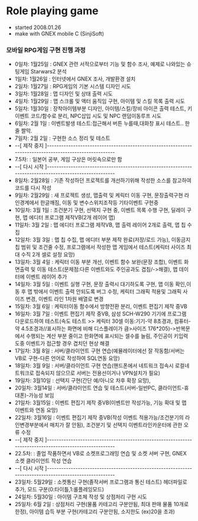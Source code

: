 # Role playing game
* started 2008.01.26
* make with GNEX mobile C (SinjiSoft)


### 모바일 RPG게임 구현 진행 과정
*  0일차: 1월25일 : GNEX 관련 서적으로부터 기능 및 함수 조사, 예제로 나와있는 슈팅게임 Starwars2 분석
*  1일차: 1월26일 : 인터넷에서 GNEX 조사, 개발환경 설치
*  2일차: 1월27일 : RPG게임의 기본 시스템 디자인 시도
*  3일차: 1월28일 : 맵 디자인 및 상태 출력 시도
*  4일차: 1월29일 : 맵 스크롤 및 액터 움직임 구현, 아이템 및 스킬 목록 출력 시도
*  5일차: 1월30일 : 장착아이템부분 디자인, 아이템/스킬/장비 아이콘 출력 테스트, 키 이벤트 코드/함수로 분리, NPC삽입 시도 및 NPC 랜덤이동루프 시도
*  6일차: 2월 1일 : 이벤트발생 테스트:접근해서 버튼 누를때,대화창 표시 테스트.. 한줄 짤막.
*  7일차: 2월 2일 : 구현한 소스 정리 및 테스트
* --[ 제작 중지 ]-------------------------------------------------------------------------------------------------------
*  7.5차:         : 일본어 공부, 게임 구상은 머릿속으로만 함
* --[ 다시 시작 ]-------------------------------------------------------------------------------------------------------
*  8일차: 2월28일 : 기존 작성하던 프로젝트를 개선하기위해 작성한 소스를 참고하여 코드를 다시 작성
*  9일차: 2월29일 : 새 프로젝트 생성, 맵출력 및 케릭터 이동 구현, 문장출력구현 라인경계에서 한글깨짐, 이동 및 변수스위치조작등 기타이벤트 구현중
* 10일차: 3월 1일 : 조건분기 구현, 선택지 구현 중, 이벤트 목록 수행 구현, 딜레이 구현, 맵 에디터 프로그램 제작VB(2개 레이어 맵)
* 11일차: 3월 2일 : 맵 에디터 프로그램 제작VB, 맵 출력 레이어 2개로 출력, 맵 칩 수집
* 12일차: 3월 3일 : 맵 칩 수집, 맵 에디터 부분 제작 완료(저장/로드 가능), 이동금지 칩 범위 및 조건줄 수정, 프로그램에서 작성한 맵 게임에서 테스트(케릭터 사이즈 최대 수직 2개 셀로 설정 요망)
* 13일차: 3월 4일 : 케릭터 이동 부분 개선, 이벤트 함수 보완(문장 조합), 이벤트 화면출력 및 이동 테스트(문제점:다른 이벤트와도 주인공과도 겹침/->해결), 맵 데이터에 이벤트 레이어 추가
* 14일차: 3월 5일 : 이벤트 실행 구현, 문장 출력시 대기하도록 구현, 맵 이동 확인,이동 후 맵 밖에서 이벤트 출력 안되도록 버그 수정, 케릭터 그래픽 적용및 그래픽 사이즈 변경, 이벤트 라인 1차원 배열로 변경
* 15일차: 3월 6일 : 케릭터이동 함수에서 방향전환 분리, 이벤트 편집기 제작 중VB
* 16일차: 3월 7일 : 이벤트 편집기 제작 중VB, 삼성 SCH-W290 기기에 프로그램 다운로드하여 테스트(속도 테스트 >> 케릭터 30셀 이동:기기-약 8초경과, 컴퓨터-약 4.5초경과//표시하는 화면에 비해 디스플레이가 큼>사이즈 176*205)->반복문에서 수행되는 계산 부분 줄이고 한화면에 표시되는 셀수를 늘림, 주인공이 키입력도중 이벤트가 접근할 경우 겹치던 현상 해결
* 17일차: 3월 8일 : 서버/클라이언트 구현 연습(예뮬레이터에선 잘 작동함/서버는 VB로 구현-다른 언어로 작성하여 SQL연동 요망)
* 18일차: 3월 9일 : 서버/클라이언트 구현 연습(핸드폰에서 네트워크 접속시 로컬네트워크로 접속되지 않으므로 서버는 전용선이거나 VPN설치가 필요)
* 19일차: 3월10일 : 선택지 구현(간단 예/아니오 차후 확장 요망), 
* 20일차: 3월14일 : 서버/클라이언트 연습 및 테스트(서버-일반PC, 클라이언트-휴대폰)-가능성 보임
* 21일차: 3월15일 : 이벤트 편집기 제작 중VB(이벤트만 작성가능, 기능 확대 및 맵 이벤트와 연동 요망)
* 22일차: 3월16일 : 이벤트 편집기 제작 중VB(작성 이벤트 적용가능/조건분기의 라인변경부분에서 매치가 잘 안됨), 조건분기 및 선택지 이벤트라인카운터에 관한 오류 수정
* --[ 제작 중지 ]-------------------------------------------------------------------------------------------------------
* 22.5차:         : 졸업 작품하면서 VB로 소켓프로그래밍 연습 및 소켓 서버 구현, GNEX 소켓 클라이언트 작성 연습
* --[ 다시 시작 ]-------------------------------------------------------------------------------------------------------
* 23일차: 5월29일 : 소켓통신 구현(졸작서버 프로그램과 통신 테스트) 헤더파일로 추가, 모드 구분(0:타이틀,1:롤플레잉모드)
* 24일차: 5월30일 : 아이템 구조체 작성 및 상점처리 구현 시도
* 25일차: 6월 2일 : 상점처리 구현(물품 카테고리 구분안됨, 최대 판매 물품 10개로 한정), 아이템 습득 부분 구현(카테고리 구분안됨, 소지한도 (ex)20을 초과)